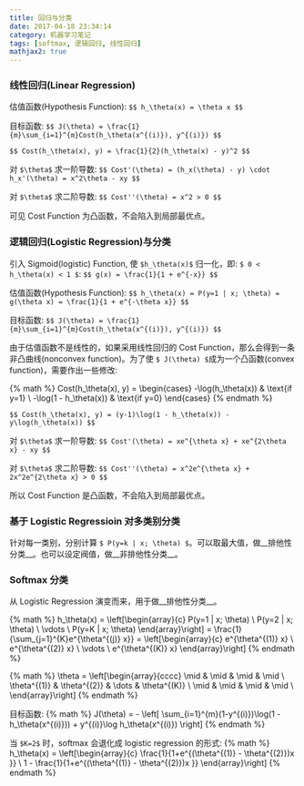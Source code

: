 ```yaml
---
title: 回归与分类
date: 2017-04-18 23:34:14
category: 机器学习笔记
tags: [softmax, 逻辑回归, 线性回归]
mathjax2: true
---
```

### 线性回归(Linear Regression)

估值函数(Hypothesis Function):
`$$ h_\theta(x) = \theta x $$`

目标函数:
`$$ J(\theta) = \frac{1}{m}\sum_{i=1}^{m}Cost(h_\theta(x^{(i)}), y^{(i)}) $$`

`$$ Cost(h_\theta(x), y) = \frac{1}{2}(h_\theta(x) - y)^2 $$`

<!-- more -->

对 `$\theta$` 求一阶导数:
`$$ Cost'(\theta) = (h_x(\theta) - y) \cdot h_x'(\theta) = x^2\theta - xy $$`

对 `$\theta$` 求二阶导数:
`$$ Cost''(\theta) = x^2 > 0 $$`

可见 Cost Function 为凸函数，不会陷入到局部最优点。


### 逻辑回归(Logistic Regression)与分类

引入 Sigmoid(logistic) Function, 使 `$h_\theta(x)$` 归一化，即: `$ 0 < h_\theta(x) < 1 $`:
`$$ g(x) = \frac{1}{1 + e^{-x}} $$`

估值函数(Hypothesis Function):
`$$ h_\theta(x) = P(y=1 | x; \theta) = g(\theta x) = \frac{1}{1 + e^{-\theta x}} $$`

目标函数:
`$$ J(\theta) = \frac{1}{m}\sum_{i=1}^{m}Cost(h_\theta(x^{(i)}), y^{(i)}) $$`

由于估值函数不是线性的，如果采用线性回归的 Cost Function，那么会得到一条非凸曲线(nonconvex function)。为了使 `$ J(\theta) $`成为一个凸函数(convex function)，需要作出一些修改:

{% math %}
Cost(h_\theta(x), y) = \begin{cases}
-\log(h_\theta(x))     & \text{if y=1} \\
-\log(1 - h_\theta(x)) & \text{if y=0}
\end{cases}
{% endmath %}

`$$ Cost(h_\theta(x), y) = (y-1)\log(1 - h_\theta(x)) - y\log(h_\theta(x)) $$`


对 `$\theta$` 求一阶导数:
`$$ Cost'(\theta) = xe^{\theta x} + xe^{2\theta x} - xy $$`

对 `$\theta$` 求二阶导数:
`$$ Cost''(\theta) = x^2e^{\theta x} + 2x^2e^{2\theta x} > 0 $$`

所以 Cost Function 是凸函数，不会陷入到局部最优点。

### 基于 Logistic Regressioin 对多类别分类

针对每一类别，分别计算 `$ P(y=k | x; \theta) $`。可以取最大值，做__排他性分类__。也可以设定阀值，做__非排他性分类__。

### Softmax 分类

从 Logistic Regression 演变而来，用于做__排他性分类__。

{% math %}
h_\theta(x) =
\left[\begin{array}{c}
  P(y=1 | x; \theta) \\ P(y=2 | x; \theta) \\ \vdots \\ P(y=K | x; \theta)
\end{array}\right] =
\frac{1}{\sum_{j=1}^{K}e^{\theta^{(j)} x}} =
\left[\begin{array}{c}
  e^{\theta^{(1)} x} \\ e^{\theta^{(2)} x} \\ \vdots \\ e^{\theta^{(K)} x}
\end{array}\right]
{% endmath %}

{% math %}
\theta =
\left[\begin{array}{cccc}
  \mid & \mid & \mid & \mid \\
  \theta^{(1)} & \theta^{(2)} & \dots & \theta^{(K)} \\
  \mid & \mid & \mid & \mid \\
\end{array}\right]
{% endmath %}

目标函数:
{% math %}
J(\theta) = -
\left[
  \sum_{i=1}^{m}(1-y^{(i)})\log(1 - h_\theta(x^{(i)})) + y^{(i)}\log h_\theta(x^{(i)})
\right]
{% endmath %}

当 `$K=2$` 时，softmax 会退化成 logistic regression 的形式:
{% math %}
h_\theta(x) =
\left[\begin{array}{c}
  \frac{1}{1+e^{(\theta^{(1)} - \theta^{(2)})x }} \\
  1 - \frac{1}{1+e^{(\theta^{(1)} - \theta^{(2)})x }}
\end{array}\right]
{% endmath %}
